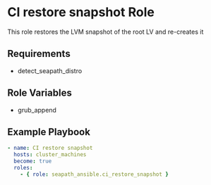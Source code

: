 # CI restore snapshot Role

This role restores the LVM snapshot of the root LV and re-creates it

## Requirements

- detect_seapath_distro

## Role Variables

- grub_append

## Example Playbook

```yaml
- name: CI restore snapshot
  hosts: cluster_machines
  become: true
  roles:
    - { role: seapath_ansible.ci_restore_snapshot }
```
